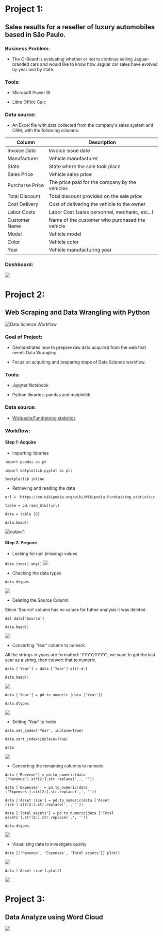 # Project 1: 

## Sales results for a reseller of luxury automobiles based in São Paulo.
 
### Business Problem: 

- The C-Board is evaluating whether or not to continue selling Jaguar-branded cars and would like to know how Jaguar car sales have evolved by year and by state.

### Tools: 

- Microsoft Power BI

- Libre Office Calc 

### Data source:

 - An Excel file with data collected from the company's sales system and CRM, with the following columns:

| Column      | Description         |
| ----------- | -----------         |
| Invoice Date | Invoice issue date |
| Manufacturer	 | Vehicle manufacturer |
| State | State where the sale took place |
| Sales Price |  Vehicle sales price|
| Purcharse Price | The price paid for the company by the vehicles|
| Total Discount| Total discount provided on the sale price |
| Cost Delivery | Cost of delivering the vehicle to the owner |
| Labor Costs | Labor Cost (sales personnel, mechanic, etc...)|
| Customer Name | Name of the customer who purchased the vehicle |
| Model | Vehicle model |
| Color | Vehicle color |
| Year | Vehicle manufacturing year |


### Dashboard: 

![](Images/carsalesDashb.png)


# Project 2:

## Web Scraping and Data Wrangling with Python

![Data Science Workflow](Images/ds-workflow.png)


### Goal of Project:

- Demonstrates how to prepare raw data acquired from the web that needs Data Wrangling. 

- Focus on acquiring and preparing steps of Data Science workflow.

### Tools:

- Jupyter Notebook

- Python libraries: pandas and matplotlib

### Data source:

- [Wikipedia:Fundraising statistics](https://en.wikipedia.org/wiki/Wikipedia:Fundraising_statistics)

### Workflow:

#### Step 1: Acquire

 - Importing libraries

`import pandas as pd`

`import matplotlib.pyplot as plt`

`%matplotlib inline`

- Retrieving and reading the data

`url = 'https://en.wikipedia.org/wiki/Wikipedia:Fundraising_statistics'`

`table = pd.read_html(url)`

`data = table [0]`

`data.head()`

![output1](Images/output1.png)


#### Step 2: Prepare

- Looking for null (missing) values

`data.isna().any()`
![](Images/output2Null.png)


- Checking the data types

`data.dtypes`

![](Images/output3Types.png)

- Deleting the Source Column

Since 'Source' column has no values for futher analysis it was deleted.

`del data['Source']`

`data.head()`

![](Images/output4DeletingColumn.png)

- Converting 'Year' column to numeric

All the strings in years are formatted: 'YYYY/YYYY';  we want to get the last year as a string, then convert that to numeric.

`data ['Year'] = data ['Year'].str[-4:]`

`data.head()`

![](Images/output5Year.png)

`data ['Year'] = pd.to_numeric (data ['Year'])`

`data.dtypes`

![](Images/output6ConvertNum.png)

- Setting 'Year' to index

`data.set_index('Year', inplace=True)`

`data.sort_index(inplace=True)`

`data`

![](Images/output7IndexSort.png)

- Converting the remaining columns to numeric

`data ['Revenue'] = pd.to_numeric(data ['Revenue'].str[2:].str.replace(',', ''))`

`data ['Expenses'] = pd.to_numeric(data ['Expenses'].str[2:].str.replace(',', ''))`

`data ['Asset rise'] = pd.to_numeric(data ['Asset rise'].str[2:].str.replace(',', ''))`

`data ['Total assets'] = pd.to_numeric(data ['Total assets'].str[2:].str.replace(',', ''))`

`data.dtypes`

![](Images/output8CovertNum.png)

- Visualizing data to investigate quality

`data [['Revenue', 'Expenses', 'Total assets']].plot()`

![](Images/output9Viz.png)

`data ['Asset rise'].plot()`

![](Images/output10Viz.png)

# Project 3:

## Data Analyze using Word Cloud

![](Images/p1.png)
